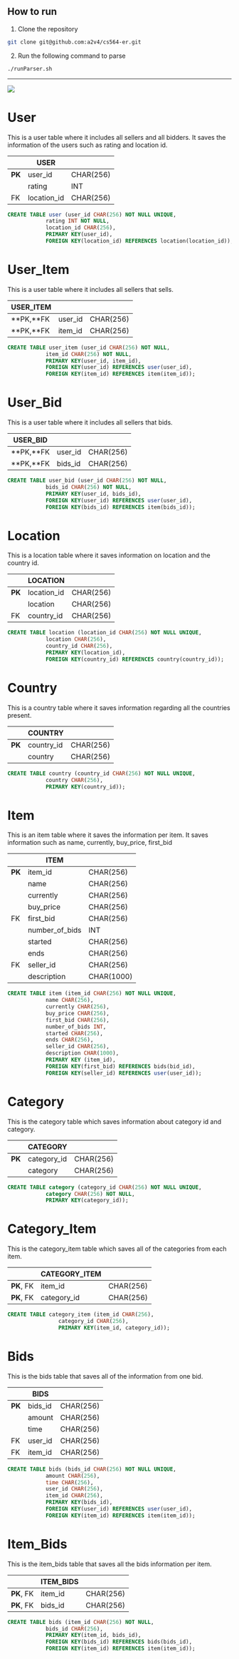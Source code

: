 ## How to run

1. Clone the repository


```bash
git clone git@github.com:a2v4/cs564-er.git
```

2. Run the following command to parse

```bash
./runParser.sh
```

***

![](https://github.com/a2v4/cs564-er/raw/main/Database_Diagram.png)

# User
This is a user table where it includes all sellers and all bidders. It saves the information of the users such as rating and location id.

||**USER**||
| -------- | ----------- | --------- |
| **PK**   | user_id     | CHAR(256) |
|          | rating      | INT       |
| FK       | location_id | CHAR(256) |

```sql
CREATE TABLE user (user_id CHAR(256) NOT NULL UNIQUE,
			rating INT NOT NULL,
			location_id CHAR(256),
			PRIMARY KEY(user_id),
			FOREIGN KEY(location_id) REFERENCES location(location_id));
```

# User_Item

This is a user table where it includes all sellers that sells.

| **USER_ITEM** |         |           |
| ------------- | ------- | --------- |
| **PK,**FK     | user_id | CHAR(256) |
| **PK,**FK     | item_id | CHAR(256) |

```sql
CREATE TABLE user_item (user_id CHAR(256) NOT NULL,
			item_id CHAR(256) NOT NULL,
			PRIMARY KEY(user_id, item_id),
			FOREIGN KEY(user_id) REFERENCES user(user_id),
			FOREIGN KEY(item_id) REFERENCES item(item_id));
```

# User_Bid

This is a user table where it includes all sellers that bids.

| **USER_BID** |         |           |
| ------------ | ------- | --------- |
| **PK,**FK    | user_id | CHAR(256) |
| **PK,**FK    | bids_id | CHAR(256) |

```sql
CREATE TABLE user_bid (user_id CHAR(256) NOT NULL,
			bids_id CHAR(256) NOT NULL,
			PRIMARY KEY(user_id, bids_id),
			FOREIGN KEY(user_id) REFERENCES user(user_id),
			FOREIGN KEY(bids_id) REFERENCES item(bids_id));
```
  

# Location
This is a location table where it saves information on location and the country id.

|| **LOCATION** ||
| ------------ | ----------- | --------- |
| **PK**       | location_id | CHAR(256) |
|              | location    | CHAR(256) |
| FK           | country_id  | CHAR(256) |

```sql
CREATE TABLE location (location_id CHAR(256) NOT NULL UNIQUE,
			location CHAR(256),
			country_id CHAR(256),
			PRIMARY KEY(location_id),
			FOREIGN KEY(country_id) REFERENCES country(country_id));
```


# Country
This is a country table where it saves information regarding all the countries present.

|| **COUNTRY** ||
| ----------- | ---------- | --------- |
| **PK**      | country_id | CHAR(256) |
|             | country    | CHAR(256) |

```sql
CREATE TABLE country (country_id CHAR(256) NOT NULL UNIQUE,
			country CHAR(256),
			PRIMARY KEY(country_id));
```


# Item
This is an item table where it saves the information per item. It saves information such as name, currently, buy_price, first_bid

|| **ITEM** ||
| -------- | -------------- | ---------- |
| **PK**   | item_id        | CHAR(256)  |
|          | name           | CHAR(256)  |
|          | currently      | CHAR(256)  |
|          | buy_price      | CHAR(256)  |
| FK       | first_bid      | CHAR(256)  |
|          | number_of_bids | INT        |
|          | started        | CHAR(256)  |
|          | ends           | CHAR(256)  |
| FK       | seller_id      | CHAR(256)  |
|          | description    | CHAR(1000) |

```sql
CREATE TABLE item (item_id CHAR(256) NOT NULL UNIQUE,
			name CHAR(256),
			currently CHAR(256),
			buy_price CHAR(256),
			first_bid CHAR(256),
			number_of_bids INT,
			started CHAR(256),
			ends CHAR(256),
			seller_id CHAR(256),
			description CHAR(1000),
			PRIMARY KEY (item_id),
			FOREIGN KEY(first_bid) REFERENCES bids(bid_id),
			FOREIGN KEY(seller_id) REFERENCES user(user_id));
```


# Category
This is the category table which saves information about category id and category.

|| **CATEGORY**||
| ------------ | ----------- | --------- |
| **PK**       | category_id | CHAR(256) |
|              | category    | CHAR(256) |
```sql
CREATE TABLE category (category_id CHAR(256) NOT NULL UNIQUE,
			category CHAR(256) NOT NULL,
			PRIMARY KEY(category_id));
```

# Category_Item
This is the category_item table which saves all of the categories from each item.

|| **CATEGORY_ITEM**||
| ----------------- | ----------- | --------- |
| **PK**, FK        | item_id     | CHAR(256) |
| **PK**, FK        | category_id | CHAR(256) |

```sql
CREATE TABLE category_item (item_id CHAR(256),
				category_id CHAR(256),
				PRIMARY KEY(item_id, category_id));
```

# Bids
This is the bids table that saves all of the information from one bid.

|| **BIDS**||
| -------- | ------- | --------- |
| **PK**   | bids_id | CHAR(256) |
|          | amount  | CHAR(256) |
|          | time    | CHAR(256) |
| FK       | user_id | CHAR(256) |
| FK       | item_id | CHAR(256) |

```sql
CREATE TABLE bids (bids_id CHAR(256) NOT NULL UNIQUE,
			amount CHAR(256),
			time CHAR(256),
			user_id CHAR(256),
			item_id CHAR(256),
			PRIMARY KEY(bids_id),
			FOREIGN KEY(user_id) REFERENCES user(user_id),
			FOREIGN KEY(item_id) REFERENCES item(item_id));
```


# Item_Bids
This is the item_bids table that saves all the bids information per item.

|| **ITEM_BIDS** ||
| ---------- | ------- | --------- |
| **PK**, FK | item_id | CHAR(256) |
| **PK**, FK | bids_id | CHAR(256) |

```sql
CREATE TABLE bids (item_id CHAR(256) NOT NULL,
			bids_id CHAR(256),
			PRIMARY KEY(item_id, bids_id),
			FOREIGN KEY(bids_id) REFERENCES bids(bids_id),
			FOREIGN KEY(item_id) REFERENCES item(item_id));
```
